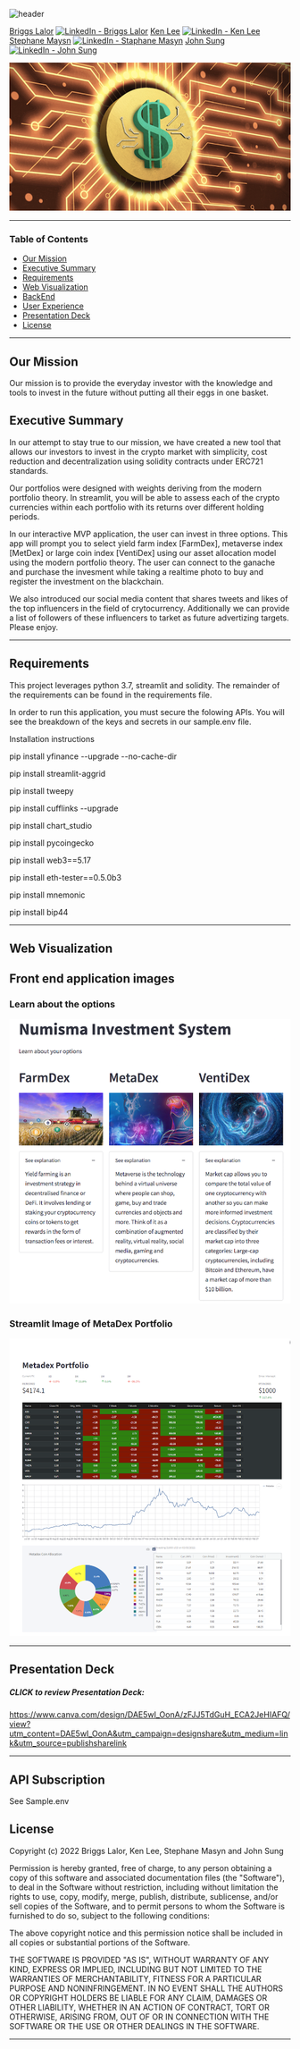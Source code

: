 ![header](https://capsule-render.vercel.app/api?type=waving&color=gradient&width=1000&height=200&section=header&text=NUMISMA&fontSize=30&fontColor=black)


<!-- header is made with: https://github.com/kyechan99/capsule-render -->

[Briggs Lalor](https://www.linkedin.com/in/briggsclalor/) [<img src="https://cdn2.auth0.com/docs/media/connections/linkedin.png" alt="LinkedIn -  Briggs Lalor" width=15/>](https://www.linkedin.com/in/briggsclalor/)
[Ken Lee](https://www.linkedin.com/in/kenkwlee) [<img src="https://cdn2.auth0.com/docs/media/connections/linkedin.png" alt="LinkedIn -  Ken Lee" width=15/>](https://www.linkedin.com/in/kenkwlee)
[Stephane Maysn](https://www.linkedin.com/in/stephane-masyn-35b16817a/) [<img src="https://cdn2.auth0.com/docs/media/connections/linkedin.png" alt="LinkedIn -  Staphane Masyn" width=15/>](https://www.linkedin.com/in/stephane-masyn-35b16817a/)
[John Sung](https://linkedin.com/in/john-sung-3675569) [<img src="https://cdn2.auth0.com/docs/media/connections/linkedin.png" alt="LinkedIn -  John Sung" width=15/>](https://linkedin.com/in/john-sung-3675569/)
                                                             
![numisma](Images/Numisma.PNG)

---

### Table of Contents

* [Our Mission](#our-mission)
* [Executive Summary](#executive-summary)
* [Requirements](#requirements)
* [Web Visualization](#visualization)
* [BackEnd](#data)
* [User Experience](#user-experience)
* [Presentation Deck](#Presentation-Deck)
* [License](#license)  

---

## Our Mission

Our mission is to provide the everyday investor with the knowledge and tools to invest in the future without putting all their eggs in one basket.

## Executive Summary

In our attempt to stay true to our mission, we have created a new tool that allows our investors to invest in the crypto market with simplicity, cost reduction and decentralization using solidity contracts under ERC721 standards. 

Our portfolios were designed with weights deriving from the modern portfolio theory. In streamlit, you will be able to assess each of the crypto currencies within each portfolio with its returns over different holding periods. 

In our interactive MVP application, the user can invest in three options. This app will prompt you to select yield farm index [FarmDex], metaverse index [MetDex] or large coin index [VentiDex] using our asset allocation model using the modern portfolio theory. The user can connect to the ganache and purchase the invesment while taking a realtime photo to buy and register the investment on the blackchain.

We also introduced our social media content that shares tweets and likes of the top influencers in the field of crytocurrency. Additionally we can provide a list of followers of these influencers to tarket as future advertizing targets. Please enjoy. 

---

## Requirements

This project leverages python 3.7, streamlit and solidity. The remainder of the requirements can be found in the requirements file.

In order to run this application, you must secure the folowing APIs. You will see the breakdown of the keys and secrets in our sample.env file.

Installation instructions

pip install yfinance --upgrade --no-cache-dir

pip install streamlit-aggrid

pip install tweepy

pip install cufflinks --upgrade

pip install chart_studio

pip install pycoingecko

pip install web3==5.17

pip install eth-tester==0.5.0b3

pip install mnemonic

pip install bip44
 
---

## Web Visualization

## Front end application images

### Learn about the options
![options](Images/learn_option.PNG)

### Streamlit Image of MetaDex Portfolio
![MetaDex](Images/MetaDex.PNG)



---

## Presentation Deck

##### CLICK to review Presentation Deck:
https://www.canva.com/design/DAE5wI_OonA/zFJJ5TdGuH_ECA2JeHIAFQ/view?utm_content=DAE5wI_OonA&utm_campaign=designshare&utm_medium=link&utm_source=publishsharelink

---
## API Subscription
See Sample.env

## License

Copyright (c) 2022 Briggs Lalor, Ken Lee, Stephane Masyn and John Sung


Permission is hereby granted, free of charge, to any person obtaining a copy
of this software and associated documentation files (the "Software"), to deal
in the Software without restriction, including without limitation the rights
to use, copy, modify, merge, publish, distribute, sublicense, and/or sell
copies of the Software, and to permit persons to whom the Software is
furnished to do so, subject to the following conditions:

The above copyright notice and this permission notice shall be included in all
copies or substantial portions of the Software.

THE SOFTWARE IS PROVIDED "AS IS", WITHOUT WARRANTY OF ANY KIND, EXPRESS OR
IMPLIED, INCLUDING BUT NOT LIMITED TO THE WARRANTIES OF MERCHANTABILITY,
FITNESS FOR A PARTICULAR PURPOSE AND NONINFRINGEMENT. IN NO EVENT SHALL THE
AUTHORS OR COPYRIGHT HOLDERS BE LIABLE FOR ANY CLAIM, DAMAGES OR OTHER
LIABILITY, WHETHER IN AN ACTION OF CONTRACT, TORT OR OTHERWISE, ARISING FROM,
OUT OF OR IN CONNECTION WITH THE SOFTWARE OR THE USE OR OTHER DEALINGS IN THE
SOFTWARE.

---
